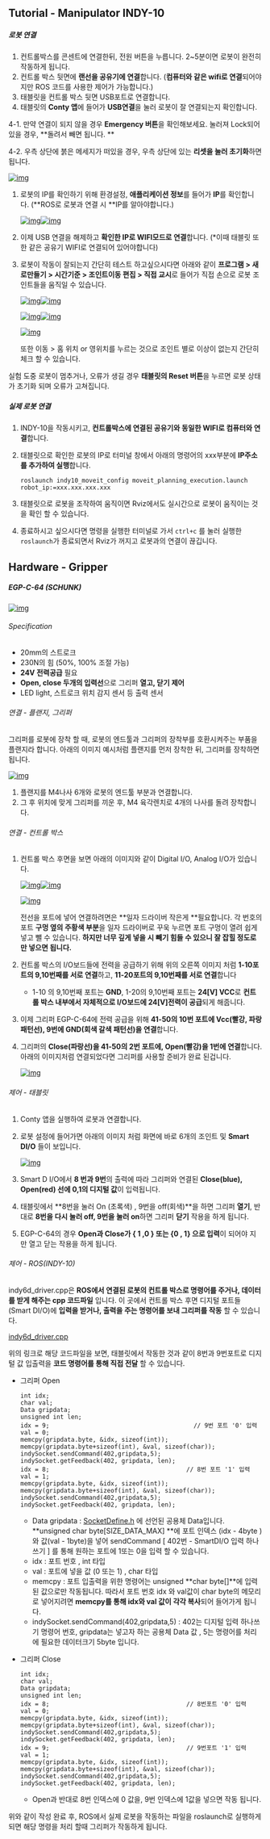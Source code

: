 ## Tutorial - Manipulator INDY-10

##### 로봇 연결

1. 컨트롤박스를 콘센트에 연결한뒤, 전원 버튼을 누릅니다. 2~5분이면 로봇이 완전히 작동하게 됩니다.
2. 컨트롤 박스 뒷면에 **랜선을 공유기에 연결**합니다. (**컴퓨터와 같은 wifi로 연결**되어야지만 ROS 코드를 사용한 제어가 가능합니다.)
3. 태블릿을 컨트롤 박스 뒷면 USB포트로 연결합니다.
4. 태블릿의 **Conty 앱**에 들어가 **USB연결**을 눌러 로봇이 잘 연결되는지 확인합니다.

4-1. 만약 연결이 되지 않을 경우 **Emergency 버튼**을 확인해보세요. 눌러져 Lock되어 있을 경우, **돌려서 빼면 됩니다. **

4-2. 우측 상단에 붉은 메세지가 떠있을 경우, 우측 상단에 있는 **리셋을 눌러 초기화**하면 됩니다.

[![img](https://github.com/chaochao77/ROS_neuromeka_tutorial/raw/main/image/11.jpg)](https://github.com/chaochao77/ROS_neuromeka_tutorial/blob/main/image/11.jpg)

1. 로봇의 IP를 확인하기 위해 환경설정, **애플리케이션 정보**를 들어가 **IP**를 확인합니다. (**ROS로 로봇과 연결 시 **IP를 알아야합니다.)

   [![img](https://github.com/chaochao77/ROS_neuromeka_tutorial/raw/main/image/12.jpg)](https://github.com/chaochao77/ROS_neuromeka_tutorial/blob/main/image/12.jpg)[![img](https://github.com/chaochao77/ROS_neuromeka_tutorial/raw/main/image/13.jpg)](https://github.com/chaochao77/ROS_neuromeka_tutorial/blob/main/image/13.jpg)

2. 이제 USB 연결을 해제하고 **확인한 IP로 WIFI모드로 연결**합니다. (*이때 태블릿 또한 같은 공유기 WIFI로 연결되어 있어야합니다)

3. 로봇이 작동이 잘되는지 간단히 테스트 하고싶으시다면 아래와 같이 **프로그램 > 새로만들기 > 시간기준 > 조인트이동 편집 > 직접 교시**로 들어가 직접 손으로 로봇 조인트들을 움직일 수 있습니다.

   [![img](https://github.com/chaochao77/ROS_neuromeka_tutorial/raw/main/image/17.jpg)](https://github.com/chaochao77/ROS_neuromeka_tutorial/blob/main/image/17.jpg)[![img](https://github.com/chaochao77/ROS_neuromeka_tutorial/raw/main/image/14.jpg)](https://github.com/chaochao77/ROS_neuromeka_tutorial/blob/main/image/14.jpg)

   [![img](https://github.com/chaochao77/ROS_neuromeka_tutorial/raw/main/image/15.jpg)](https://github.com/chaochao77/ROS_neuromeka_tutorial/blob/main/image/15.jpg)[![img](https://github.com/chaochao77/ROS_neuromeka_tutorial/raw/main/image/19.jpg)](https://github.com/chaochao77/ROS_neuromeka_tutorial/blob/main/image/19.jpg)

   [![img](https://github.com/chaochao77/ROS_neuromeka_tutorial/raw/main/image/16.jpg)](https://github.com/chaochao77/ROS_neuromeka_tutorial/raw/main/image/16.jpg)

   또한 이동 > 홈 위치 or 영위치를 누르는 것으로 조인트 별로 이상이 없는지 간단히 체크 할 수 있습니다.

실험 도중 로봇이 멈추거나, 오류가 생길 경우 **태블릿의 Reset 버튼**을 누르면 로봇 상태가 초기화 되며 오류가 고쳐집니다.



##### 실제 로봇 연결

1. INDY-10을 작동시키고, **컨트롤박스에 연결된 공유기와 동일한 WIFI로 컴퓨터와 연결**합니다.

2. 태블릿으로 확인한 로봇의 IP로 터미널 창에서 아래의 명령어의 xxx부분에 **IP주소를 추가하여 실행**합니다.

   `roslaunch indy10_moveit_config moveit_planning_execution.launch robot_ip:=xxx.xxx.xxx.xxx`

3. 태블릿으로 로봇을 조작하여 움직이면 Rviz에서도 실시간으로 로봇이 움직이는 것을 확인 할 수 있습니다.

4. 종료하시고 싶으시다면 명령을 실행한 터미널로 가서 `ctrl+c` 를 눌러 실행한 `roslaunch`가 종료되면서 Rviz가 꺼지고 로봇과의 연결이 끊깁니다.



## Hardware - Gripper

##### EGP-C-64 (SCHUNK)

[![img](https://github.com/chaochao77/ROS_neuromeka_tutorial/raw/main/image/140.jpg)](https://github.com/chaochao77/ROS_neuromeka_tutorial/blob/main/image/140.jpg)

###### Specification

- 20mm의 스트로크
- 230N의 힘 (50%, 100% 조절 가능)
- **24V 전력공급** 필요
- **Open, close 두개의 입력선**으로 그리퍼 **열고, 닫기 제어**
- LED light, 스트로크 위치 감지 센서 등 출력 센서

###### 연결 - 플랜지, 그리퍼

그리퍼를 로봇에 장착 할 때, 로봇의 엔드툴과 그리퍼의 장착부를 호환시켜주는 부품을 플랜지라 합니다. 아래의 이미지 예시처럼 플랜지를 먼저 장착한 뒤, 그리퍼를 장착하면 됩니다.

[![img](https://github.com/chaochao77/ROS_neuromeka_tutorial/raw/main/image/150.jpg)](https://github.com/chaochao77/ROS_neuromeka_tutorial/blob/main/image/150.jpg)

1. 플랜지를 M4나사 6개와 로봇의 엔드툴 부분과 연결합니다.
2. 그 후 위치에 맞게 그리퍼를 끼운 후, M4 육각렌치로 4개의 나사를 돌려 장착합니다.

###### 연결 - 컨트롤 박스

1. 컨트롤 박스 후면을 보면 아래의 이미지와 같이 Digital I/O, Analog I/O가 있습니다.

   [![img](https://github.com/chaochao77/ROS_neuromeka_tutorial/raw/main/image/112.jpg)](https://github.com/chaochao77/ROS_neuromeka_tutorial/blob/main/image/112.jpg)[![img](https://github.com/chaochao77/ROS_neuromeka_tutorial/raw/main/image/111.jpg)](https://github.com/chaochao77/ROS_neuromeka_tutorial/blob/main/image/111.jpg)

   [![img](https://github.com/chaochao77/ROS_neuromeka_tutorial/raw/main/image/114.jpg)](https://github.com/chaochao77/ROS_neuromeka_tutorial/raw/main/image/114.jpg)

   전선을 포트에 넣어 연결하려면은 **일자 드라이버 작은게 **필요합니다. 각 번호의 포트 **구멍 옆의 주황색 부분**을 일자 드라이버로 꾸욱 누르면 포트 구멍이 열려 쉽게 넣고 뺄 수 있습니다. **하지만 너무 깊게 넣을 시 빼기 힘들 수 있으니 잘 잡힐 정도로만 넣으면 됩니다.**

2. 컨트롤 박스의 I/O보드들에 전력을 공급하기 위해 위의 오른쪽 이미지 처럼 **1-10포트의 9,10번째를 서로 연결**하고, **11-20포트의 9,10번째를 서로 연결**합니다

   - 1-10 의 9,10번째 포트는 **GND**, 1-20의 9,10번째 포트는 **24[V] VCC**로 **컨트롤 박스 내부에서 자체적으로 I/O보드에 24[V]전력이 공급**되게 해줍니다.

3. 이제 그리퍼 EGP-C-64에 전력 공급을 위해 **41-50의 10번 포트에 Vcc(빨강, 파랑 패턴선), 9번에 GND(회색 갈색 패턴선)을 연결**합니다.

4. 그리퍼의 **Close(파랑선)을 41-50의 2번 포트에, Open(빨강)을 1번에 연결**합니다. 아래의 이미지처럼 연결되었다면 그리퍼를 사용할 준비가 완료 된겁니다.

   [![img](https://github.com/chaochao77/ROS_neuromeka_tutorial/raw/main/image/113.jpg)](https://github.com/chaochao77/ROS_neuromeka_tutorial/raw/main/image/113.jpg)

###### 제어 - 태블릿

1. Conty 앱을 실행하여 로봇과 연결합니다.

2. 로봇 설정에 들어가면 아래의 이미지 처럼 화면에 바로 6개의 조인트 및 **Smart DI/O** 들이 보입니다.

   [![img](https://github.com/chaochao77/ROS_neuromeka_tutorial/raw/main/image/141.jpg)](https://github.com/chaochao77/ROS_neuromeka_tutorial/raw/main/image/141.jpg)

3. Smart D I/O에서 **8 번과 9번**의 출력에 따라 그리퍼와 연결된 **Close(blue), Open(red) 선에 0,1의 디지털 값**이 입력됩니다.

4. 태블릿에서 **8번을 눌러 On (초록색) , 9번을 off(회색)**을 하면 그리퍼 **열기**, 반대로 **8번을 다시 눌러 off, 9번을 눌러 on**하면 그리퍼 **닫기** 작용을 하게 됩니다.

5. EGP-C-64의 경우 **Open과 Close가 { 1 ,0 } 또는 {0 , 1} 으로 입력**이 되어야 지만 열고 닫는 작용을 하게 됩니다.

###### 제어 - ROS(INDY-10)

indy6d_driver.cpp은 **ROS에서 연결된 로봇의 컨트롤 박스로 명령어를 주거나, 데이터를 받게 해주는 cpp 코드파일** 입니다. 이 곳에서 컨트롤 박스 후면 디지털 포트들(Smart DI/O)에 **입력을 받거나, 출력을 주는 명령어를 보내 그리퍼를 작동** 할 수 있습니다.

[indy6d_driver.cpp](https://github.com/chaochao77/ROS_neuromeka_tutorial/blob/main/software/src/indy-ros/indy_driver/src/indy6d_driver.cpp)

위의 링크로 해당 코드파일을 보면, 태블릿에서 작동한 것과 같이 8번과 9번포트로 디지털 값 입출력을 **코드 명령어를 통해 직접 전달** 할 수 있습니다.

- 그리퍼 Open

  ```
  int idx;
  char val;
  Data gripdata;
  unsigned int len;
  idx = 9;                                        // 9번 포트 '0' 입력
  val = 0;
  memcpy(gripdata.byte, &idx, sizeof(int));
  memcpy(gripdata.byte+sizeof(int), &val, sizeof(char));
  indySocket.sendCommand(402,gripdata,5);
  indySocket.getFeedback(402, gripdata, len);
  idx = 8;										// 8번 포트 '1' 입력
  val = 1;
  memcpy(gripdata.byte, &idx, sizeof(int));
  memcpy(gripdata.byte+sizeof(int), &val, sizeof(char));
  indySocket.sendCommand(402,gripdata,5);
  indySocket.getFeedback(402, gripdata, len);
  ```

  - Data gripdata : [SocketDefine.h](https://github.com/chaochao77/ROS_neuromeka_tutorial/blob/main/software/src/indy-ros/indy_driver/src/SocketHandler/SocketDefine.h) 에 선언된 공용체 Data입니다. **unsigned char byte[SIZE_DATA_MAX] **에 포트 인덱스 (idx - 4byte )와 값(val - 1byte)을 넣어 sendCommand [ 402번 - SmartDI/O 입력 하나쓰기 ] 를 통해 원하는 포트에 1또는 0을 입력 할 수 있습니다.
  - idx : 포트 번호 , int 타입
  - val : 포트에 넣을 값 (0 또는 1) , char 타입
  - memcpy : 포트 입출력을 위한 명령어는 unsigned **char byte[]**에 입력된 값으로만 작동됩니다. 따라서 포트 번호 idx 와 val값이 char byte의 메모리로 넣어지려면 **memcpy를 통해 idx와 val 값이 각각 복사**되어 들어가게 됩니다.
  - indySocket.sendCommand(402,gripdata,5) : 402는 디지털 입력 하나쓰기 명령어 번호, gripdata는 넣고자 하는 공용체 Data 값 , 5는 명령어를 처리에 필요한 데이터크기 5byte 입니다.

- 그리퍼 Close

  ```
  int idx;
  char val;
  Data gripdata;
  unsigned int len;
  idx = 8;										// 8번포트 '0' 입력
  val = 0;
  memcpy(gripdata.byte, &idx, sizeof(int));
  memcpy(gripdata.byte+sizeof(int), &val, sizeof(char));
  indySocket.sendCommand(402,gripdata,5);
  indySocket.getFeedback(402, gripdata, len);
  idx = 9;										// 9번포트 '1' 입력
  val = 1;
  memcpy(gripdata.byte, &idx, sizeof(int));
  memcpy(gripdata.byte+sizeof(int), &val, sizeof(char));
  indySocket.sendCommand(402,gripdata,5);
  indySocket.getFeedback(402, gripdata, len);
  ```

  - Open과 반대로 8번 인덱스에 0 값을, 9번 인덱스에 1값을 넣으면 작동 됩니다.

위와 같이 작성 완료 후, ROS에서 실제 로봇을 작동하는 파일을 roslaunch로 실행하게 되면 해당 명령을 처리 할때 그리퍼가 작동하게 됩니다.
